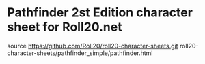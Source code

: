 # Pathfinder 2st Edition character sheet for Roll20.net

source
https://github.com/Roll20/roll20-character-sheets.git
roll20-character-sheets/pathfinder_simple/pathfinder.html
